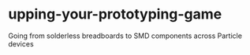 # upping-your-prototyping-game
Going from solderless breadboards to SMD components across Particle devices
